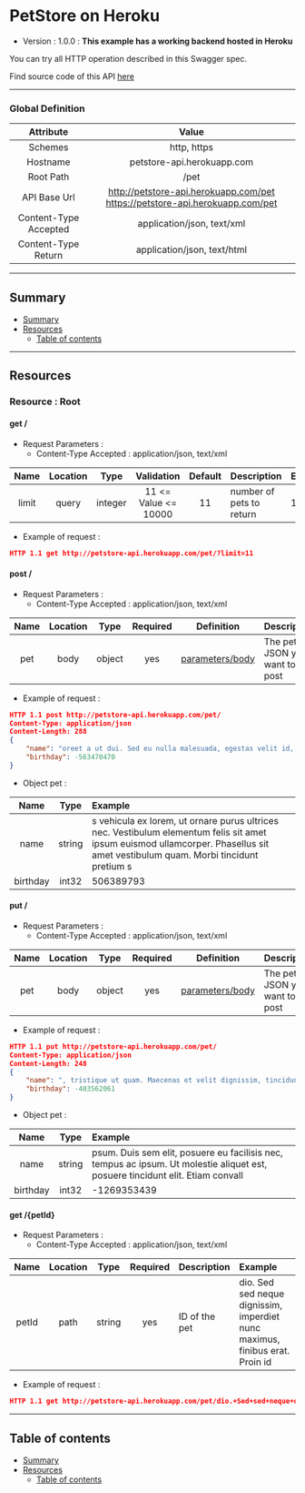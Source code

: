 # PetStore on Heroku
* Version : 1.0.0
: **This example has a working backend hosted in Heroku**

You can try all HTTP operation described in this Swagger spec.

Find source code of this API [here](https://github.com/mohsen1/petstore-api)



---

### Global Definition
| Attribute | Value |
| :-------: | :---: |
| Schemes | http, https |
| Hostname | petstore-api.herokuapp.com |
| Root Path | /pet |
| API Base Url | http://petstore-api.herokuapp.com/pet https://petstore-api.herokuapp.com/pet |
| Content-Type Accepted | application/json, text/xml |
| Content-Type Return | application/json, text/html |

---

## Summary 
* [Summary](#summary)
* [Resources](#resources)
    * [Table of contents](#table-of-contents)


---

## Resources 
### Resource : Root
#### get /

* Request Parameters :
  * Content-Type Accepted : application/json, text/xml

| Name | Location | Type | Validation | Default | Description | Example |  
| :---: | :---: | :---: | :---: | :---: | :--- | :--- |  
| limit | query | integer | 11 <= Value <= 10000 | 11 | number of pets to return | 11 | 

* Example of request :
```json
HTTP 1.1 get http://petstore-api.herokuapp.com/pet/?limit=11 
```




#### post /

* Request Parameters :
  * Content-Type Accepted : application/json, text/xml

| Name | Location | Type | Required | Definition | Description |  
| :---: | :---: | :---: | :---: | :---: | :--- |  
| pet | body | object | yes | [parameters/body](#objectproperty_57cc38447100d) | The pet JSON you want to post | 

* Example of request :
```json
HTTP 1.1 post http://petstore-api.herokuapp.com/pet/ 
Content-Type: application/json
Content-Length: 288
{
    "name": "oreet a ut dui. Sed eu nulla malesuada, egestas velit id, semper felis. Fusce ac dui nisl. Donec ultricies nibh eu leo consectetur congue quis nec tellus. Morbi consequat mi id eros viverra ullamcorper. Fusce nec est quam. Pellentesque vulput",
    "birthday": -563470470
}
```

* <p name="objectproperty_57cc38447100d">Object pet :</p> 

| Name | Type | Example |  
| :---: | :---: | :--- |  
| name | string | s vehicula ex lorem, ut ornare purus ultrices nec. Vestibulum elementum felis sit amet ipsum euismod ullamcorper. Phasellus sit amet vestibulum quam. Morbi tincidunt pretium s | 
| birthday | int32 | 506389793 | 




#### put /

* Request Parameters :
  * Content-Type Accepted : application/json, text/xml

| Name | Location | Type | Required | Definition | Description |  
| :---: | :---: | :---: | :---: | :---: | :--- |  
| pet | body | object | yes | [parameters/body](#objectproperty_57cc3844751ad) | The pet JSON you want to post | 

* Example of request :
```json
HTTP 1.1 put http://petstore-api.herokuapp.com/pet/ 
Content-Type: application/json
Content-Length: 248
{
    "name": ", tristique ut quam. Maecenas et velit dignissim, tincidunt justo quis, iaculis odio. Mauris volutpat dignissim mi eget lacinia. In nisi odio, porta ut quam non, imperdiet varius orci. Donec consectetur",
    "birthday": -403562061
}
```

* <p name="objectproperty_57cc3844751ad">Object pet :</p> 

| Name | Type | Example |  
| :---: | :---: | :--- |  
| name | string | psum. Duis sem elit, posuere eu facilisis nec, tempus ac ipsum. Ut molestie aliquet est, posuere tincidunt elit. Etiam convall | 
| birthday | int32 | -1269353439 | 





#### get /{petId}

* Request Parameters :
  * Content-Type Accepted : application/json, text/xml

| Name | Location | Type | Required | Description | Example |  
| :---: | :---: | :---: | :---: | :--- | :--- |  
| petId | path | string | yes | ID of the pet | dio. Sed sed neque dignissim, imperdiet nunc maximus, finibus erat. Proin id | 

* Example of request :
```json
HTTP 1.1 get http://petstore-api.herokuapp.com/pet/dio.+Sed+sed+neque+dignissim%2C+imperdiet+nunc+maximus%2C+finibus+erat.+Proin+id 
```







---

## Table of contents
* [Summary](#summary)
* [Resources](#resources)
    * [Table of contents](#table-of-contents)


